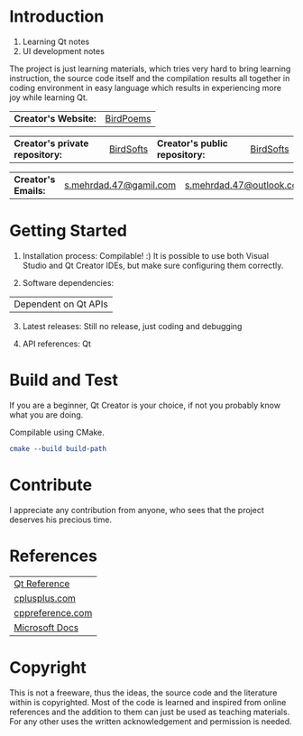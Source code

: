 # Introduction 
1.	Learning Qt notes
2.	UI development notes

The project is just learning materials, which tries very hard to bring learning instruction, the source code itself and the compilation results all together in coding environment in easy language which results in experiencing more joy while learning Qt.

<table>
<tr>
<td><b>Creator's Website:</b></td>
<td><a href="https://birdpoems.jimdofree.com/">BirdPoems</a></td>
</tr>
</table>

<table>
<tr>
<td><b>Creator's private repository:</b></td>
<td><a href="https://dev.azure.com/BirdSofts/">BirdSofts</a></td>
<td><b>Creator's public repository:</b></td>
<td><a href="https://github.com/BirdSofts">BirdSofts</a></td>
</tr>
</table>

<table>
<tr>
<td><b>Creator's Emails:</b></td>
<td><a href="mailto:s.mehrdad.47@gamil.com">s.mehrdad.47@gamil.com</a></td>
<td><a href="mailto:s.mehrdad.47@outlook.com">s.mehrdad.47@outlook.com</a></td>
</tr>
</table>

# Getting Started
1.	Installation process:
Compilable! :)
It is possible to use both Visual Studio and Qt Creator IDEs, but make sure configuring them correctly.

2.	Software dependencies:
<table>
<tr>
<td>Dependent on Qt APIs</td>
</tr>
</table>

3.	Latest releases:
Still no release, just coding and debugging

4.	API references:
Qt

# Build and Test
If you are a beginner, Qt Creator is your choice, if not you probably know what you are doing.

Compilable using CMake.
```cmake
cmake --build build-path
```

# Contribute
I appreciate any contribution from anyone, who sees that the project deserves his precious time.

# References
<table>
<tr>
<td><a href="https://doc.qt.io/qt-5/reference-overview.html">Qt Reference</a></td>
</tr>
<tr>
<td><a href="http://www.cplusplus.com/">cplusplus.com</a></td>
</tr>
<tr>
<td><a href="https://en.cppreference.com/">cppreference.com</a></td>
</tr>
<tr>
<td><a href="https://docs.microsoft.com/">Microsoft Docs</a></td>
</tr>
</table>

# Copyright
This is not a freeware, thus the ideas, the source code and the literature within is copyrighted. Most of the code is learned and inspired from online references and the addition to them can just be used as teaching materials. For any other uses the written acknowledgement and permission is needed.